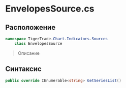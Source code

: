 
# EnvelopesSource.cs
## Расположение
```csharp
namespace TigerTrade.Chart.Indicators.Sources  
    class EnvelopesSource
```

> Описание

## Синтаксис
```csharp
public override IEnumerable<string> GetSeriesList()
```
